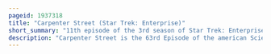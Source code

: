 ```yaml
---
pageid: 1937318
title: "Carpenter Street (Star Trek: Enterprise)"
short_summary: "11th episode of the 3rd season of Star Trek: Enterprise"
description: "Carpenter Street is the 63rd Episode of the american Science Fiction - Tv Series Star Trek enterprise the eleventh Episode of Season 3. It aired on the upn Network in the united States on november 26 2003. It was written by Executive Producers rick Berman and Brannon Braga and directed by Mike Vejar."
---
```

